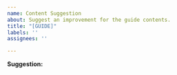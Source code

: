 ```yaml
---
name: Content Suggestion
about: Suggest an improvement for the guide contents.
title: "[GUIDE]"
labels: ''
assignees: ''

---
```


**Suggestion:**
